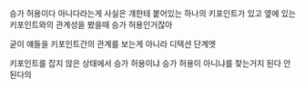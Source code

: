 승가 허용이다 아니다라는게 사실은 걔한테 붙어있는 하나의 키포인트가 있고 옆에 있는 키포인트와의 관계성을 봤을때 승가 허용인거잖아

굳이 얘들을 키포인트간의 관계를 보는게 아니라 디텍션 단계엣

키포인트를 잡지 않은 상태에서 승가 허용이냐 승가 허용이 아니냐를 찾는거지
된다 안된다의 